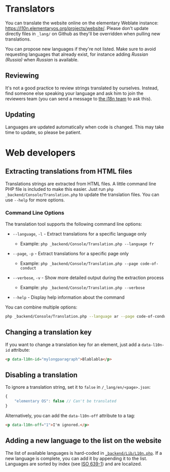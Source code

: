 # Translators

You can translate the website online on the elementary Weblate instance: https://l10n.elementaryos.org/projects/website/. Please don't update directly files in `_lang/` on Github as they'll be overridden when pulling new translations.

You can propose new languages if they're not listed. Make sure to avoid requesting languages that already exist, for instance adding _Russian (Russia)_ when _Russian_ is available.

## Reviewing

It's not a good practice to review strings translated by ourselves. Instead, find someone else speaking your language and ask him to join the reviewers team (you can send a message to [the i18n team](mailto:i18n@elementary.io?subject=Review%20Team%20Request) to ask this).

## Updating

Languages are updated automatically when code is changed. This may take time to update, so please be patient.

# Web developers

## Extracting translations from HTML files

Translations strings are extracted from HTML files. A little command line PHP file is included to make this easier. Just run `php _backend/Console/Translation.php` to update the translation files. You can use `--help` for more options.

### Command Line Options

The translation tool supports the following command line options:

* `--language`, `-l` - Extract translations for a specific language only
   * Example: `php _backend/Console/Translation.php --language fr`

* `--page`, `-p` - Extract translations for a specific page only 
   * Example: `php _backend/Console/Translation.php --page code-of-conduct`

* `--verbose`, `-v` - Show more detailed output during the extraction process
   * Example: `php _backend/Console/Translation.php --verbose`

* `--help` - Display help information about the command

You can combine multiple options:
```sh
php _backend/Console/Translation.php --language ar --page code-of-conduct --verbose
```

## Changing a translation key

If you want to change a translation key for an element, just add a `data-l10n-id` attribute:

```html
<p data-l10n-id="mylongparagraph">Blablabla</p>
```

## Disabling a translation

To ignore a translation string, set it to `false` in `/_lang/en/<page>.json`:

```js
{
    "elementary OS": false // Can't be translated
}
```

Alternatively, you can add the `data-l10n-off` attribute to a tag:
```html
<p data-l10n-off="1">I'm ignored.</p>
```

## Adding a new language to the list on the website

The list of available languages is hard-coded in [`_backend/Lib/L10n.php`](https://github.com/elementary/website/blob/master/_backend/Lib/L10n.php). If a new language is complete, you can add it by appending it to the list. Languages are sorted by index (see [ISO 639-1](https://en.wikipedia.org/wiki/List_of_ISO_639-1_codes)) and are localized.
